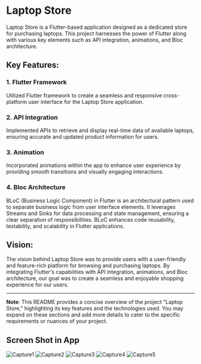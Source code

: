 # Laptop Store

Laptop Store is a Flutter-based application designed as a dedicated store for purchasing laptops. This project harnesses the power of Flutter along with various key elements such as API integration, animations, and Bloc architecture.
## Key Features:

### 1. Flutter Framework
Utilized Flutter framework to create a seamless and responsive cross-platform user interface for the Laptop Store application.

### 2. API Integration
Implemented APIs to retrieve and display real-time data of available laptops, ensuring accurate and updated product information for users.

### 3. Animation
Incorporated animations within the app to enhance user experience by providing smooth transitions and visually engaging interactions.

### 4. Bloc Architecture
BLoC (Business Logic Component) in Flutter is an architectural pattern used to separate business logic from user interface elements. It leverages Streams and Sinks for data processing and state management, ensuring a clear separation of responsibilities. BLoC enhances code reusability, testability, and scalability in Flutter applications.

## Vision:

The vision behind Laptop Store was to provide users with a user-friendly and feature-rich platform for browsing and purchasing laptops. By integrating Flutter's capabilities with API integration, animations, and Bloc architecture, our goal was to create a seamless and enjoyable shopping experience for our users.

---

**Note**: This README provides a concise overview of the project "Laptop Store," highlighting its key features and the technologies used. You may expand on these sections and add more details to cater to the specific requirements or nuances of your project.

## Screen Shot in App
![Capture1](https://github.com/aymanaboelela/Laptop-Store/assets/142680481/48bbfbe6-08f5-4b69-bc90-1de721dc0f3b)
![Capture2](https://github.com/aymanaboelela/Laptop-Store/assets/142680481/67d770c5-ecc7-41eb-811c-6ea1a969359d)
![Capture3](https://github.com/aymanaboelela/Laptop-Store/assets/142680481/5d002844-f869-426d-a371-d01c3e136224)
![Capture4](https://github.com/aymanaboelela/Laptop-Store/assets/142680481/3d626a39-71ad-44b9-9fe6-dae0d9b09b48)
![Capture5](https://github.com/aymanaboelela/Laptop-Store/assets/142680481/8b944b41-6f00-4c0c-9871-c4f70c09c12d)
